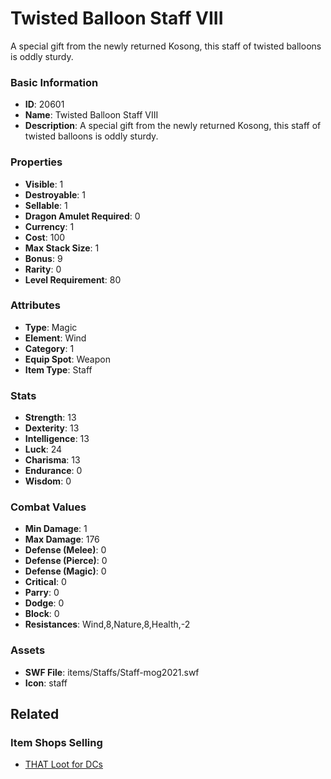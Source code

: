 # Twisted Balloon Staff VIII

A special gift from the newly returned Kosong, this staff of twisted balloons is oddly sturdy.

### Basic Information

- **ID**: 20601
- **Name**: Twisted Balloon Staff VIII
- **Description**: A special gift from the newly returned Kosong, this staff of twisted balloons is oddly sturdy.

### Properties

- **Visible**: 1
- **Destroyable**: 1
- **Sellable**: 1
- **Dragon Amulet Required**: 0
- **Currency**: 1
- **Cost**: 100
- **Max Stack Size**: 1
- **Bonus**: 9
- **Rarity**: 0
- **Level Requirement**: 80

### Attributes

- **Type**: Magic
- **Element**: Wind
- **Category**: 1
- **Equip Spot**: Weapon
- **Item Type**: Staff

### Stats

- **Strength**: 13
- **Dexterity**: 13
- **Intelligence**: 13
- **Luck**: 24
- **Charisma**: 13
- **Endurance**: 0
- **Wisdom**: 0

### Combat Values

- **Min Damage**: 1
- **Max Damage**: 176
- **Defense (Melee)**: 0
- **Defense (Pierce)**: 0
- **Defense (Magic)**: 0
- **Critical**: 0
- **Parry**: 0
- **Dodge**: 0
- **Block**: 0
- **Resistances**: Wind,8,Nature,8,Health,-2

### Assets

- **SWF File**: items/Staffs/Staff-mog2021.swf
- **Icon**: staff

## Related

### Item Shops Selling

- [THAT Loot for DCs](../item-shops/719-that-loot-for-dcs.md)

